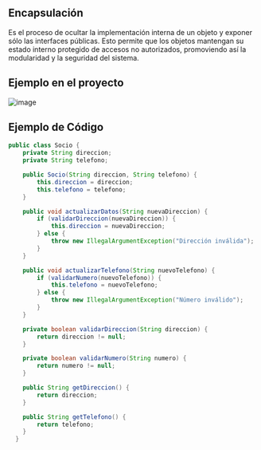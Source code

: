 ## Encapsulación
Es el proceso de ocultar la implementación interna de un objeto y exponer sólo las interfaces públicas. Esto permite que los objetos mantengan su estado interno protegido de accesos no autorizados, promoviendo así la modularidad y la seguridad del sistema.

## Ejemplo en el proyecto
![image](https://github.com/user-attachments/assets/a1afa160-828d-49f2-98b2-d8b0c4dba7a2)

## Ejemplo de Código

```java
public class Socio {
    private String direccion;
    private String telefono;

    public Socio(String direccion, String telefono) {
        this.direccion = direccion;
        this.telefono = telefono;
    }

    public void actualizarDatos(String nuevaDireccion) {
        if (validarDireccion(nuevaDireccion)) {
            this.direccion = nuevaDireccion;
        } else {
            throw new IllegalArgumentException("Dirección inválida");
        }
    }

    public void actualizarTelefono(String nuevoTelefono) {
        if (validarNumero(nuevoTelefono)) {
            this.telefono = nuevoTelefono;
        } else {
            throw new IllegalArgumentException("Número inválido");
        }
    }

    private boolean validarDireccion(String direccion) {
        return direccion != null;
    }

    private boolean validarNumero(String numero) {
        return numero != null;
    }

    public String getDireccion() {
        return direccion;
    }

    public String getTelefono() {
        return telefono;
    }
  }
```
